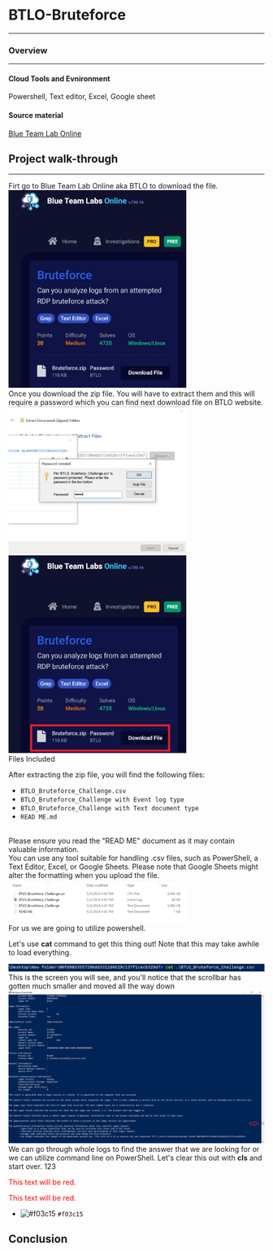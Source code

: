 # BTLO-Bruteforce

<hr>
<h3>Overview</h3>

<hr>

<h4>Cloud Tools and Evnironment</h4>
Powershell, Text editor, Excel, Google sheet

<h4>Source material</h4>

[Blue Team Lab Online](https://blueteamlabs.online/home)

<h2>Project walk-through</h2>
<hr>
Firt go to Blue Team Lab Online aka BTLO to download the file.

<img src="images/1.png" width="350">
<br>
Once you download the zip file. You will have to extract them and this will require a password which you can find next download file on BTLO website.

<img src="images/2.png" width="350">
<img src="images/3.png" width="350">
<br>
Files Included

After extracting the zip file, you will find the following files:
- `BTLO_Bruteforce_Challenge.csv`
- `BTLO_Bruteforce_Challenge with Event log type`
- `BTLO_Bruteforce_Challenge with Text document type`
- `READ ME.md`
<br>
Please ensure you read the "READ ME" document as it may contain valuable information.
<br>
You can use any tool suitable for handling .csv files, such as PowerShell, a Text Editor, Excel, or Google Sheets. Please note that Google Sheets might alter the formatting when you upload the file.

<img src="images/4.png" width="350">
<br>
For us we are going to utilize powershell.

Let's use <b>cat</b> command to get this thing out! Note that this may take awhile to load everything.

<img src="images/5.png" width="550">
<br>
This is the screen you will see, and you'll notice that the scrollbar has gotten much smaller and moved all the way down

<img src="images/6.png" width="550">
<br>
We can go through whole logs to find the answer that we are looking for or we can utilize command line on PowerShell.
Let's clear this out with <b>cls</b> and start over.
<r>123</r>

<p style="color: red;">This text will be red.</p>
<span style="color:red;">This text will be red.</span>

- ![#f03c15](https://placehold.co/15x15/f03c15/f03c15.png) `#f03c15`

<h2>Conclusion</h2>

